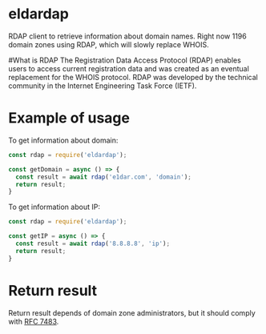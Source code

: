 # eldardap

RDAP client to retrieve information about domain names. Right now 1196 domain zones using RDAP, which will slowly replace WHOIS.

#What is RDAP
The Registration Data Access Protocol (RDAP) enables users to access current registration data and was created as an eventual replacement for the WHOIS protocol. RDAP was developed by the technical community in the Internet Engineering Task Force (IETF).

# Example of usage
To get information about domain:

```js
const rdap = require('eldardap');

const getDomain = async () => {
  const result = await rdap('e1dar.com', 'domain');  
  return result;
}
```

To get information about IP:
```js
const rdap = require('eldardap');

const getIP = async () => {
  const result = await rdap('8.8.8.8', 'ip');  
  return result;
}
```
# Return result
Return result depends of domain zone administrators, but it should comply with [RFC 7483](https://tools.ietf.org/html/rfc7483 "RFC 7483").